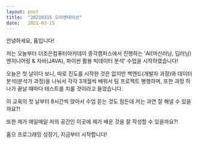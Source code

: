 ```yaml
---
layout: post
title:  "20210315 오리엔테이션"
date:   2021-03-15
---
```

안녕하세요, 횸입니다!

저는 오늘부터 더조은컴퓨터아카데미 종각캠퍼스에서 진행하는 'AI(머신러닝, 딥러닝)엔지니어링 & 자바(JAVA), 파이썬 활용 빅데이터 분석' 수업을 시작하였습니다!

오늘은 첫 날이다 보니, 따로 진도를 시작한 것은 없지만 백엔드(개발자 과정)와 데이터 분석(분석가 과정)을 나눠서 각각 3개월씩 배워서 팀 프로젝트 병행하며, 또한 과정 하나가 끝날 때마다 테스트를 치룰 것이라고 들었습니다.

이 교육의 첫 날부터 8시간씩 앉아서 수업 듣는 것도 힘든데 저는 과연 잘 해낼 수 있을까요?!

또한 제가 매일매일 저의 공간인 이곳에 제가 배운 것을 잘 작성할 수 있을까요?!

횸으 프로그래밍 성장기, 지금부터 시작합니다!
